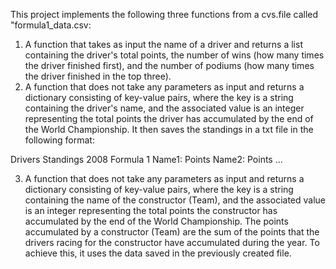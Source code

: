 This project implements the following three functions from a cvs.file called "formula1_data.csv:

1) A function that takes as input the name of a driver and returns a list containing the driver's total points, the number of wins (how many times the driver finished first), and the number of podiums (how many times the driver finished in the top three).
2) A function that does not take any parameters as input and returns a dictionary consisting of key-value pairs, where the key is a string containing the driver's name, and the associated value is an integer representing the total points the driver has accumulated by the end of the World Championship. It then saves the standings in a txt file in the following format:
   
Drivers Standings 2008 Formula 1
Name1: Points
Name2: Points
...

3) A function that does not take any parameters as input and returns a dictionary consisting of key-value pairs, where the key is a string containing the name of the constructor (Team), and the associated value is an integer representing the total points the constructor has accumulated by the end of the World Championship. The points accumulated by a constructor (Team) are the sum of the points that the drivers racing for the constructor have accumulated during the year. To achieve this, it uses the data saved in the previously created file.
